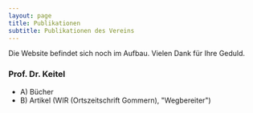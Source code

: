 ```yaml
---
layout: page
title: Publikationen
subtitle: Publikationen des Vereins
---
```


Die Website befindet sich noch im Aufbau. Vielen Dank für Ihre Geduld. 

### Prof. Dr. Keitel


- A) Bücher
- B) Artikel (WIR (Ortszeitschrift Gommern), "Wegbereiter")
